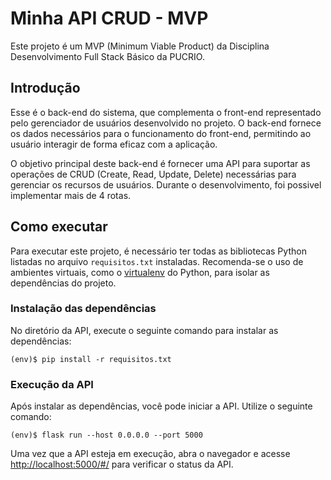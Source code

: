 # Minha API CRUD - MVP

Este projeto é um MVP (Minimum Viable Product) da Disciplina Desenvolvimento Full Stack Básico da PUCRIO.

## Introdução
Esse é o back-end do sistema, que complementa o front-end representado pelo gerenciador de usuários desenvolvido no projeto. O back-end fornece os dados necessários para o funcionamento do front-end, permitindo ao usuário interagir de forma eficaz com a aplicação.

O objetivo principal deste back-end é fornecer uma API para suportar as operações de CRUD (Create, Read, Update, Delete) necessárias para gerenciar os recursos de usuários. Durante o desenvolvimento, foi possivel implementar mais de 4 rotas.

## Como executar

Para executar este projeto, é necessário ter todas as bibliotecas Python listadas no arquivo ``requisitos.txt`` instaladas. Recomenda-se o uso de ambientes virtuais, como o [virtualenv](https://virtualenv.pypa.io/en/latest/installation.html) do Python, para isolar as dependências do projeto.


### Instalação das dependências

No diretório da API, execute o seguinte comando para instalar as dependências:

```
(env)$ pip install -r requisitos.txt
```

### Execução da API

Após instalar as dependências, você pode iniciar a API. Utilize o seguinte comando:

```
(env)$ flask run --host 0.0.0.0 --port 5000
```

Uma vez que a API esteja em execução, abra o navegador e acesse [http://localhost:5000/#/](http://localhost:5000/#/) para verificar o status da API.

